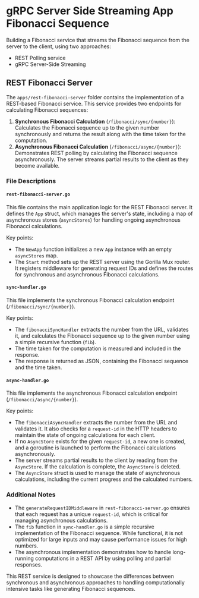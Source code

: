 # gRPC Server Side Streaming App Fibonacci Sequence

Building a Fibonacci service that streams the Fibonacci sequence from the server to the client, using two approaches:

- REST Polling service
- gRPC Server-Side Streaming

## REST Fibonacci Server

The `apps/rest-fibonacci-server` folder contains the implementation of a REST-based Fibonacci service. This service provides two endpoints for calculating Fibonacci sequences:

1. **Synchronous Fibonacci Calculation** (`/fibonacci/sync/{number}`): Calculates the Fibonacci sequence up to the given number synchronously and returns the result along with the time taken for the computation.
2. **Asynchronous Fibonacci Calculation** (`/fibonacci/async/{number}`): Demonstrates REST polling by calculating the Fibonacci sequence asynchronously. The server streams partial results to the client as they become available.

### File Descriptions

#### `rest-fibonacci-server.go`

This file contains the main application logic for the REST Fibonacci server. It defines the `App` struct, which manages the server's state, including a map of asynchronous stores (`asyncStores`) for handling ongoing asynchronous Fibonacci calculations.

Key points:

- The `NewApp` function initializes a new `App` instance with an empty `asyncStores` map.
- The `Start` method sets up the REST server using the Gorilla Mux router. It registers middleware for generating request IDs and defines the routes for synchronous and asynchronous Fibonacci calculations.

#### `sync-handler.go`

This file implements the synchronous Fibonacci calculation endpoint (`/fibonacci/sync/{number}`).

Key points:

- The `fibonacciSyncHandler` extracts the number from the URL, validates it, and calculates the Fibonacci sequence up to the given number using a simple recursive function (`fib`).
- The time taken for the computation is measured and included in the response.
- The response is returned as JSON, containing the Fibonacci sequence and the time taken.

#### `async-handler.go`

This file implements the asynchronous Fibonacci calculation endpoint (`/fibonacci/async/{number}`).

Key points:

- The `fibonacciAsyncHandler` extracts the number from the URL and validates it. It also checks for a `request-id` in the HTTP headers to maintain the state of ongoing calculations for each client.
- If no `AsyncStore` exists for the given `request-id`, a new one is created, and a goroutine is launched to perform the Fibonacci calculations asynchronously.
- The server streams partial results to the client by reading from the `AsyncStore`. If the calculation is complete, the `AsyncStore` is deleted.
- The `AsyncStore` struct is used to manage the state of asynchronous calculations, including the current progress and the calculated numbers.

### Additional Notes

- The `generateRequestIDMiddleware` in `rest-fibonacci-server.go` ensures that each request has a unique `request-id`, which is critical for managing asynchronous calculations.
- The `fib` function in `sync-handler.go` is a simple recursive implementation of the Fibonacci sequence. While functional, it is not optimized for large inputs and may cause performance issues for high numbers.
- The asynchronous implementation demonstrates how to handle long-running computations in a REST API by using polling and partial responses.

This REST service is designed to showcase the differences between synchronous and asynchronous approaches to handling computationally intensive tasks like generating Fibonacci sequences.
